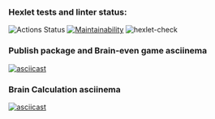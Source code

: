 ### Hexlet tests and linter status:
![Actions Status](https://github.com/SuperSurok/frontend-project-lvl1/workflows/hexlet-check/badge.svg)
[![Maintainability](https://api.codeclimate.com/v1/badges/a99a88d28ad37a79dbf6/maintainability)](https://codeclimate.com/github/codeclimate/codeclimate/maintainability)
![hexlet-check](https://github.com/SuperSurok/frontend-project-lvl1/workflows/hexlet-check/badge.svg)

### Publish package and Brain-even game asciinema
[![asciicast](https://asciinema.org/a/371337.svg)](https://asciinema.org/a/371337)
### Brain Calculation asciinema
[![asciicast](https://asciinema.org/a/jArEUWhFfANv7MaRllGtr9r75.svg)](https://asciinema.org/a/jArEUWhFfANv7MaRllGtr9r75)


